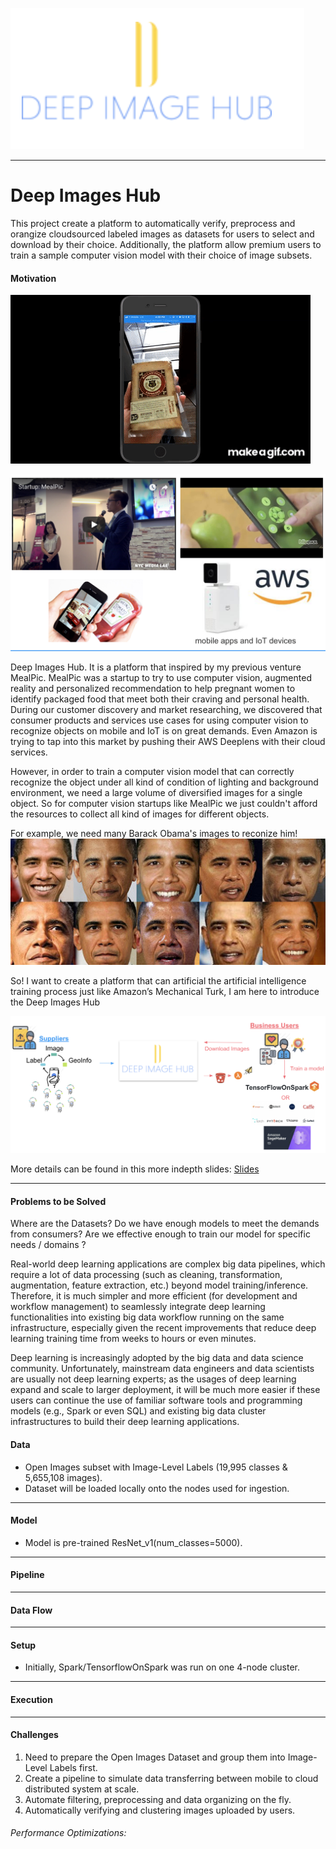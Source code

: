 
![Alt text](README_images/Deep_image_hub_logo.png?raw=true "Optional Title")


-----------------


# Deep Images Hub

This project create a platform to automatically verify, preprocess and orangize cloudsourced labeled images as datasets for users to select and download by their choice. Additionally, the platform allow premium users to train a sample computer vision model with their choice of image subsets. 


#### Motivation

![Alt text](README_images/MealPic_App_at_NYC_Media_Lab_Summit_2017_Demo%20(1).gif?raw=true "MealPic App at NYC Media Lab Summit 2017 Demo")

![Alt text](README_images/Motivation_1.png?raw=true "Motivation")

Deep Images Hub. It is a platform that inspired by my previous venture MealPic. MealPic was a startup to try to use computer vision, augmented reality and personalized recommendation to help pregnant women to identify packaged food that meet both their craving and personal health. During our customer discovery and market researching, we discovered that consumer products and services use cases for using computer vision to recognize objects on mobile and IoT is on great demands. Even Amazon is trying to tap into this market by pushing their AWS Deeplens with their cloud services.


However, in order to train a computer vision model that can correctly recognize the object under all kind of condition of lighting and background environment, we need a large volume of diversified images for a single object. So for computer vision startups like MealPic we just couldn't afford the resources to collect all kind of images for different objects.

For example, we need many Barack Obama's images to reconize him!
![Alt text](README_images/Example%20for%20reason%20of%20diversified%20images.jpg?raw=true "For example we need many Barack Obama's images to reconize him")


So! I want to create a platform that can artificial the artificial intelligence training process just like Amazon’s Mechanical Turk, I am here to introduce the Deep Images Hub

![Alt text](README_images/Simple%20Platform%20Blueprint.png?raw=true "Motivation")


More details can be found in this more indepth slides:
[Slides](https://docs.google.com/presentation/d/17XCa3oY8J-khs3DmT14Esi0rPLR4x-ynFPMEQ80cagw/edit#slide=id.g36132c4481_0_39)

<hr/>

#### Problems to be Solved

Where are the Datasets? 
Do we have enough models to meet the demands from consumers?
Are we effective enough to train our model for specific needs / domains ?

Real-world deep learning applications are complex big data pipelines, which require a lot of data processing (such as cleaning, transformation, augmentation, feature extraction, etc.) beyond model training/inference. Therefore, it is much simpler and more efficient (for development and workflow management) to seamlessly integrate deep learning functionalities into existing big data workflow running on the same infrastructure, especially given the recent improvements that reduce deep learning training time from weeks to hours or even minutes.

Deep learning is increasingly adopted by the big data and data science community. Unfortunately, mainstream data engineers and data scientists are usually not deep learning experts; as the usages of deep learning expand and scale to larger deployment, it will be much more easier if these users can continue the use of familiar software tools and programming models (e.g., Spark or even SQL) and existing big data cluster infrastructures to build their deep learning applications.


#### Data

* Open Images subset with Image-Level Labels (19,995 classes & 5,655,108 images).
* Dataset will be loaded locally onto the nodes used for ingestion.

<hr/>

#### Model

* Model is pre-trained ResNet_v1(num_classes=5000).

<hr/>

#### Pipeline

<hr/>

#### Data Flow



<hr/>

#### Setup

* Initially, Spark/TensorflowOnSpark was run on one 4-node cluster.


<hr/>

#### Execution



<hr/>

#### Challenges

1. Need to prepare the Open Images Dataset and group them into Image-Level Labels first.
2. Create a pipeline to simulate data transferring between mobile to cloud distributed system at scale.
3. Automate filtering, preprocessing and data organizing on the fly. 
4. Automatically verifying and clustering images uploaded by users.


###### Performance Optimizations:

